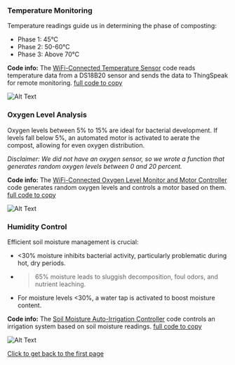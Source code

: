 ### **Temperature Monitoring** ###
Temperature readings guide us in determining the phase of composting:
- Phase 1: 45°C
- Phase 2: 50-60°C
- Phase 3: Above 70°C

**Code info:** The [WiFi-Connected Temperature Sensor](https://github.com/NetaCohenSimhi/composensor/blob/main/WiFi-Connected%20Temperature%20Sensor.md) code reads temperature data from a DS18B20 sensor and sends the data to ThingSpeak for remote monitoring.
[full code to copy](https://github.com/NetaCohenSimhi/composensor/blob/main/WiFi-Connected%20Temperature%20Sensor%20.ino)

![Alt Text](https://y.yarn.co/31282a9d-bf87-426e-8195-ed8bf8611823_text.gif)


### **Oxygen Level Analysis**

Oxygen levels between 5% to 15% are ideal for bacterial development. If levels fall below 5%, an automated motor is activated to aerate the compost, allowing for even oxygen distribution.

*Disclaimer: We did not have an oxygen sensor, so we wrote a function that generates random oxygen levels between 0 and 20 percent.*

**Code info:** The [WiFi-Connected Oxygen Level Monitor and Motor Controller](https://github.com/NetaCohenSimhi/composensor/blob/main/Oxygen%20Level%20Motor%20Control%20Code.md) code generates random oxygen levels and controls a motor based on them.
[full code to copy](https://github.com/NetaCohenSimhi/composensor/blob/main/Oxygen%20Level%20Motor%20Control%20Code.ino)

![Alt Text](https://y.yarn.co/f7ab8765-36cd-4591-a7ec-dde4d0311bc1_text.gif)


### **Humidity Control** ###
Efficient soil moisture management is crucial:
- <30% moisture inhibits bacterial activity, particularly problematic during hot, dry periods.
- >65% moisture leads to sluggish decomposition, foul odors, and nutrient leaching.
- For moisture levels <30%, a water tap is activated to boost moisture content.

**Code info:** The [Soil Moisture Auto-Irrigation Controller](https://github.com/NetaCohenSimhi/composensor/blob/main/Soil%20Moisture%20Auto-Irrigation%20Controller%20preview.md) code controls an irrigation system based on soil moisture readings.
[full code to copy](https://github.com/NetaCohenSimhi/composensor/blob/main/Soil%20Moisture%20Auto-Irrigation%20Controller.ino)

![Alt Text](https://media1.tenor.com/m/tloalQrDlOIAAAAC/bad-hair-day-its-the-humidity.gif)


[Click to get back to the first page](https://github.com/NetaCohenSimhi/composensor/blob/main/README.md)



